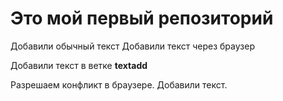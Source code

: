 # Это мой первый репозиторий

Добавили обычный текст
Добавили текст через браузер

Добавили текст в ветке **textadd**

Разрешаем конфликт в браузере. Добавили текст.
